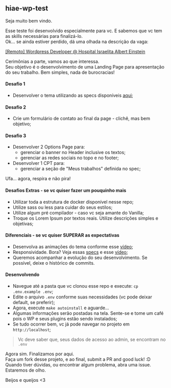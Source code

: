 ## hiae-wp-test
Seja muito bem vindo.  

Esse teste foi desenvolvido especialmente para vc. E sabemos que vc tem as skills necessárias para finalizá-lo.  
Ok... se ainda estiver perdido, dá uma olhada na descrição da vaga:

[[Remoto] Wordpress Developer @ Hospital Israelita Albert Einstein][https://www.linkedin.com/jobs/cap/view/1951178347/?pathWildcard=1951178347&trk=mcm]

[https://www.linkedin.com/jobs/cap/view/1951178347/?pathWildcard=1951178347&trk=mcm]: https://www.linkedin.com/jobs/cap/view/1951178347/?pathWildcard=1951178347&trk=mcm

Cerimônias a parte, vamos ao que interessa.  
Seu objetivo é o desenvolvimento de uma Landing Page para apresentação do seu trabalho. Bem simples, nada de burocracias!

#### Desafio 1
- Desenvolver o tema utilizando as specs disponíveis [aqui][https://github.com/HIAE/wp-test/tree/master/specs];

#### Desafio 2
- Crie um formulário de contato ao final da page - clichê, mas bem objetivo;

#### Desafio 3
- Desenvolver 2 Options Page para:
  - gerenciar o banner no Header inclusive os textos;
  - gerenciar as redes sociais no topo e no footer;
- Desenvolver 1 CPT para:
  - gerenciar a seção de "Meus trabalhos" definida no spec;

Ufa... agora, respira e não pira!

#### Desafios Extras - se vc quiser fazer um pouquinho mais
- Utilizar toda a estrutura de docker disponível nesse repo;
- Utilize sass ou less para cuidar do seus estilos;
- Utilize algum pré compilador - caso vc seja amante do Vanilla;
- Troque os Lorem Ipsum por textos reais. Utilize descrições simples e objetivas;

#### Diferenciais - se vc quiser SUPERAR as expectativas
- Desenvolva as animações do tema conforme esse [vídeo][https://drive.google.com/file/d/1TpftdAdBVv7-z4wVEGMTc9dt2mE1b8sk/view?usp=sharing];
- Responsividade. Bora? Veja essas [specs][https://github.com/HIAE/wp-test/tree/master/specs/mobile] e esse [vídeo][https://drive.google.com/file/d/18MaumaSvPHQqlVjfm9YXwMPpxbMvcU2J/view?usp=sharing];
- Queremos acompanhar a evolução do seu desenvolvimento. Se possível, deixe o histórico de commits.

#### Desenvolvendo
- Navegue até a pasta que vc clonou esse repo e execute: `cp .env.example .env`;
- Edite o arquivo `.env` conforme suas necessidades (vc pode deixar default, se preferir);
- Agora, execute `make autoinstall` e aguarde...
- Algumas informações serão postadas na tela. Sente-se e tome um café pois o WP e seus plugins estão sendo instalados;
- Se tudo ocorrer bem, vc já pode navegar no projeto em `http://localhost`;

> Vc deve saber que, seus dados de acesso ao admin, se encontram no `.env`


Agora sim. Finalizamos por aqui.  
Faça um fork desse projeto, e ao final, submit a PR and good luck! :D    
Quando tiver dúvidas, ou encontrar algum problema, abra uma issue. Estaremos de olho.  

Beijos e queijos <3

[https://github.com/HIAE/wp-test/tree/master/specs]: https://github.com/HIAE/wp-test/tree/master/specs
[https://drive.google.com/file/d/1TpftdAdBVv7-z4wVEGMTc9dt2mE1b8sk/view?usp=sharing]: https://drive.google.com/file/d/1TpftdAdBVv7-z4wVEGMTc9dt2mE1b8sk/view?usp=sharing
[https://drive.google.com/file/d/18MaumaSvPHQqlVjfm9YXwMPpxbMvcU2J/view?usp=sharing]: https://drive.google.com/file/d/18MaumaSvPHQqlVjfm9YXwMPpxbMvcU2J/view?usp=sharing
[https://github.com/HIAE/wp-test/tree/master/specs/mobile]: https://github.com/HIAE/wp-test/tree/master/specs/mobile

